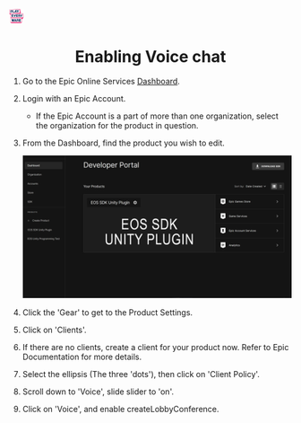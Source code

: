<a href="/readme.md"><img src="/docs/images/PlayEveryWareLogo.gif" alt="README.md" width="5%"/></a>

# <div align="center">Enabling Voice chat</div>

1. Go to the Epic Online Services [Dashboard](https://dev.epicgames.com/portal).
2. Login with an Epic Account.

    * If the Epic Account is a part of more than one organization, select the organization for the product in question. 

3. From the Dashboard, find the product you wish to edit.

    <img src="images/eos_dashboard.png" width="500" />

4. Click the 'Gear' to get to the Product Settings.
5. Click on 'Clients'.
6. If there are no clients, create a client for your product now. Refer to Epic Documentation for more details.
7. Select the ellipsis (The three 'dots'), then click on 'Client Policy'.
8. Scroll down to 'Voice', slide slider to 'on'.
9. Click on 'Voice', and enable createLobbyConference.
